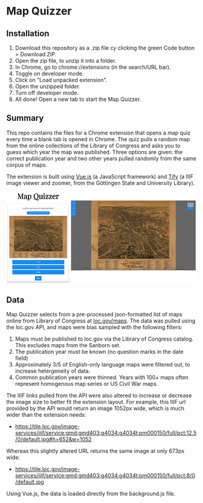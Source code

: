 # Map Quizzer

## Installation

1. Download this repository as a .zip file cy clicking the green Code button > Download ZIP.
1. Open the zip file, to unzip it into a folder.
2. In Chrome, go to chrome://extensions (in the search/URL bar). 
3. Toggle on developer mode.
4. Click on "Load unpacked extension".
5. Open the unzipped folder. 
5. Turn off developer mode.
6. All done! Open a new tab to start the Map Quizzer.

## Summary 

This repo contains the files for a Chrome extension that opens a map quiz every time a blank tab is opened in Chrome. The quiz pulls a random map from the online collections of the Library of Congress and asks you to guess which year the map was published. Three options are given: the correct publication year and two other years pulled randomly from the same corpus of maps. 

The extension is built using [Vue.js](https://github.com/vuejs/vue) (a JavaScript framework) and [Tify](https://www.sub.uni-goettingen.de/digitale-bibliothek/digitale-werkzeuge/dokumentbetrachter-tify/) (a IIIF image viewer and zoomer, from the Göttingen State and University Library).  

![Two screenshots of Map Quizzer. Main page with map and three date options. Zoom page with ten-second countdown.](images/screenshot.jpg)


## Data
Map Quizzer selects from a pre-processed json-formatted list of maps online from Library of Congress at [loc.gov/maps](https://www.loc.gov/maps). The data was pulled using the loc.gov API, and maps were bias sampled with the following filters:

1. Maps must be published to loc.gov via the Library of Congress catalog. This excludes maps from the Sanborn set. 
2. The publication year must be known (no question marks in the date field)
3. Approximately 3/5 of English-only language maps were filtered out, to increase hetergeneity of data.
4. Common publication years were thinned. Years with 100+ maps often represent homogenous map series or  US Civil War maps.

The IIIF links pulled from the API were also altered to increase or decrease the image size to better fit the extension layout. For example, this IIIF url provided by the API would return an image 1052px wide, which is much wider than the extension needs:

- https://tile.loc.gov/image-services/iiif/service:gmd:gmd403:g4034:g4034t:pm000150/full/pct:12.5/0/default.jpg#h=652&w=1052

Whereas this slightly altered URL returns the same image at only 673px wide:

- https://tile.loc.gov/image-services/iiif/service:gmd:gmd403:g4034:g4034t:pm000150/full/pct:8/0/default.jpg

Using Vue.js, the data is loaded directly from the background.js file. 
